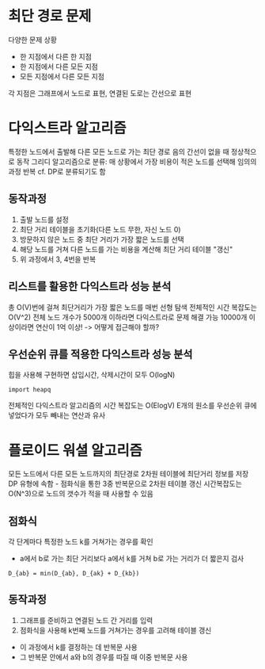 # 최단 경로 문제
다양한 문제 상황
- 한 지점에서 다른 한 지점
- 한 지점에서 다른 모든 지점
- 모든 지점에서 다른 모든 지점

각 지점은 그래프에서 노드로 표현, 연결된 도로는 간선으로 표현


# 다익스트라 알고리즘
특정한 노드에서 출발해 다른 모든 노드로 가는 최단 경로
음의 간선이 없을 때 정상적으로 동작
그리디 알고리즘으로 분류: 매 상황에서 가장 비용이 적은 노드를 선택해 임의의 과정 반복
cf. DP로 분류되기도 함

## 동작과정
1. 출발 노드를 설정
2. 최단 거리 테이블을 초기화(다른 노드 무한, 자신 노드 0)
3. 방문하지 않은 노드 중 최단 거리가 가장 짧은 노드를 선택
4. 해당 노드를 거쳐 다른 노드를 가는 비용을 계산해 최단 거리 테이블 "갱신"
5. 위 과정에서 3, 4번을 반복

## 리스트를 활용한 다익스트라 성능 분석
총 O(V)번에 걸쳐 최단거리가 가장 짧은 노드를 매번 선형 탐색
전체적인 시간 복잡도는 O(V^2)
전체 노드 개수가 5000개 이하라면 다익스트라로 문제 해결 가능
10000개 이상이라면 연산이 1억 이상! -> 어떻게 접근해야 할까?

## 우선순위 큐를 적용한 다익스트라 성능 분석
힙을 사용해 구현하면 삽입시간, 삭제시간이 모두 O(logN)
```
import heapq
```
전체적인 다익스트라 알고리즘의 시간 복잡도는 O(ElogV)
E개의 원소를 우선순위 큐에 넣었다가 모두 빼내는 연산과 유사


# 플로이드 워셜 알고리즘
모든 노드에서 다른 모든 노드까지의 최단경로 
2차원 테이블에 최단거리 정보를 저장
DP 유형에 속함 - 점화식을 통한 3중 반복문으로 2차원 테이블 갱신
시간복잡도는 O(N^3)으로 노드의 갯수가 적을 때 사용할 수 있음 

## 점화식
각 단계마다 특정한 노드 k를 거쳐가는 경우를 확인
- a에서 b로 가는 최단 거리보다 a에서 k를 거쳐 b로 가는 거리가 더 짧은지 검사

```
D_{ab} = min(D_{ab}, D_{ak} + D_{kb})
```

## 동작과정
1. 그래프를 준비하고 연결된 노드 간 거리를 입력
2. 점화식을 사용해 k번째 노드를 거쳐가는 경우를 고려해 테이블 갱신
-  이 과정에서 k를 결정하는 데 반복문 사용
-  그 반복문 안에서 a와 b의 경우를 따질 때 이중 반복문 사용
